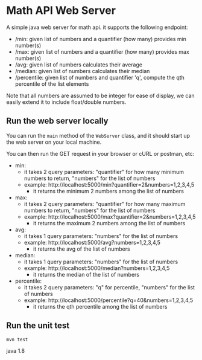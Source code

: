 # Math API Web Server
A simple java web server for math api. it supports the following endpoint:
* /min: given list of numbers and a quantifier (how many) provides min number(s)
* /max: given list of numbers and a quantifier (how many) provides max number(s)
* /avg: given list of numbers calculates their average
* /median: given list of numbers calculates their median
* /percentile: given list of numbers and quantifier 'q', compute the qth percentile of the list elements

Note that all numbers are assumed to be integer for ease of display, we can easily
extend it to include float/double numbers.

## Run the web server locally
You can run the `main` method of the `WebServer` class, and it should start up the web server on your local machine.

You can then run the GET request in your browser or cURL or postman, etc:
* min: 
  * it takes 2 query parameters: "quantifier" for how many minimum numbers to return, "numbers" for the list of numbers
  * example: http://localhost:5000/min?quantifier=2&numbers=1,2,3,4,5
     * it returns the minimum 2 numbers among the list of numbers 
* max:
  * it takes 2 query parameters: "quantifier" for how many maximum numbers to return, "numbers" for the list of numbers
  * example: http://localhost:5000/max?quantifier=2&numbers=1,2,3,4,5
     * it returns the maximum 2 numbers among the list of numbers 
* avg:
  * it takes 1 query parameters: "numbers" for the list of numbers
  * example: http://localhost:5000/avg?numbers=1,2,3,4,5
     * it returns the avg of the list of numbers 
* median:
  * it takes 1 query parameters: "numbers" for the list of numbers
  * example: http://localhost:5000/median?numbers=1,2,3,4,5
     * it returns the median of the list of numbers 
* percentile: 
  * it takes 2 query parameters: "q" for percentile, "numbers" for the list of numbers
  * example: http://localhost:5000/percentile?q=40&numbers=1,2,3,4,5
     * it returns the qth percentile among the list of numbers 


## Run the unit test
```
mvn test
```
java 1.8